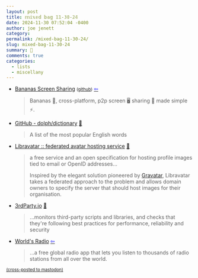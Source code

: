 ```yaml
---
layout: post
title: 𝕞𝕚𝕩𝕖𝕕 𝕓𝕒𝕘 𝟙𝟙-𝟛𝟘-𝟚𝟜
date: 2024-11-30 07:52:04 -0400
author: joe jenett
category: 
permalink: /mixed-bag-11-30-24/
slug: mixed-bag-11-30-24
summary: 💼
comments: true
categories:
  - lists
  - miscellany
---
```

<ul class="links">
	<li><a title="Bananas Screen Sharing" href="https://getbananas.net/">Bananas Screen Sharing</a>  <small>(<a href="https://github.com/mistweaverco/bananas">github</a>)</small> <a title="source" href="https://news.ycombinator.com/user?id=thunderbong"><span style="color:blue;">&#8678;</span></a><blockquote><p>Bananas <span aria-hidden="true">🍌</span>, cross-platform, p2p
			screen <span aria-hidden="true">🖥️</span> sharing <span aria-hidden="true">📡</span> made simple <span aria-hidden="true">⚡</span>.</p></blockquote></li>
	<li><a title="GitHub - dolph/dictionary" href="https://github.com/dolph/dictionary">GitHub - dolph/dictionary</a> <a title="source" href="https://pinboard.in/u:fileformat">📌</a><blockquote><p>A list of the most popular English words</p></blockquote></li>
	<li><a title="Libravatar :: federated avatar hosting service" href="https://www.libravatar.org/">Libravatar :: federated avatar hosting service</a> <a title="source" href="https://pinboard.in/u:jugglebird">📌</a><blockquote><p>a free service
and an open specification for hosting profile images tied to email or OpenID
addresses...</p><p>Inspired by the elegant solution pioneered by <a href="https://gravatar.com">Gravatar</a>,
Libravatar takes a federated approach to the problem and allows domain owners to
specify the server that should host images for their organisation.</p></blockquote></li>
	<li><a title="3rdParty.io" href="https://3rdparty.io/">3rdParty.io</a> <a title="source" href="https://pinboard.in/u:thulstrup">📌</a><blockquote><p>...monitors third-party scripts and libraries, and checks that they're following best practices for performance, reliability and security</p></blockquote></li>
	<li><a title="World's Radio" href="https://www.worldsradio.com/">World's Radio</a>  <a title="source" href="https://news.ycombinator.com/user?id=shinjuku"><span style="color:blue;">&#8678;</span></a><blockquote><p>...a free global radio app that lets you listen to thousands of radio stations from all over the world.</p></blockquote></li>
</ul>

<a href="https://brid.gy/publish/mastodon"><small>(cross-posted to mastodon)</small></a>
